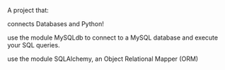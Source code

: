 A project that:

connects Databases and Python!

use the module MySQLdb to connect to a MySQL database and execute your SQL queries.

use the module SQLAlchemy, an Object Relational Mapper (ORM)
